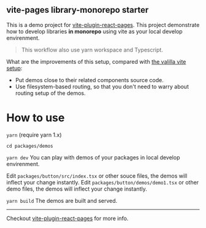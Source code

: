 ## vite-pages library-monorepo starter

This is a demo project for [vite-plugin-react-pages](https://github.com/vitejs/vite-plugin-react-pages).
This project demonstrate how to develop libraries **in monorepo** using vite as your local develop envirenment.

> This workflow also use yarn workspace and Typescript.

What are the improvements of this setup, compared with [the valilla vite setup](https://github.com/csr632/test-vite/tree/vanilla-monorepo):

- Put demos close to their related components source code.
- Use filesystem-based routing, so that you don't need to warry about routing setup of the demos.

# How to use

`yarn` (require yarn 1.x)

`cd packages/demos`

`yarn dev` You can play with demos of your packages in local develop envirenment.

Edit `packages/button/src/index.tsx` or other souce files, the demos will inflect your change instantly.
Edit `packages/button/demos/demo1.tsx` or other demo files, the demos will inflect your change instantly.

`yarn build` The demos are built and served.

---

Checkout [vite-plugin-react-pages](https://github.com/vitejs/vite-plugin-react-pages) for more info.
